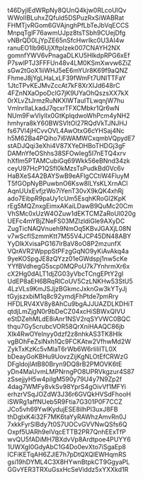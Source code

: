 t46DyjlEdWRpNy8QUnQ4kjw0RLcoUlQv
WWoIIBLuhxZQfuld5DSPuzRxSiWABRat
FHMTjvRGom6GVAjnghPfLbTeJbVqECCS
MnpqTglF76awmUJpz8tsTSbh9CUejDfg
vNBrQD0LjYpZE65nSfcHwrIkc0U3AI4w
ranuEO1lb96UjXftplzek007CNAYH2NX
gomnfYWV6vPnagaDLKU5HlkdpRPG6xEf
P7swlPTJ3FFFUn48v4LM0KSmXwvw6ZiZ
sGw2tGoX1iiWHJ5eE6mYUr8K69f9aQNZ
FhmeJ8jYgLHaLxLF39fWmFt7UNlTTFaY
1JtcTPvKEJMvZccAt7kF8XrXIJd648rC
4FZnNXaOpoDclG7jK9UYaOhQszsXX7kX
0rXLvZtJrmzRuNKXlWTauITLwqnjW7hu
VmlnrlIaLkadJ7qcxrTFXCMbkr1Qr6wN
NUm9FwVIylIx0GtKplqdwoWhPcm4yNH2
hmhyra8kY60BWSVltOl27RQdVkTJNJHJ
fs67Vl4jHCvvOVL4AwOtxG6cYHSaj4Nc
h5M62Ba4PQiho7i6WAMWCxqmbVQpydE7
stADJQqi3eXhi4V87XYeDHBoTHDGj3gF
DAMnYfeOShhs38SFOwIeg5I7nETQ4xrv
hXflm5PTAMCubiGq69Wkk56eBNnd34zk
ceyU97HcP1QSfI0kMzsTsPudkBd0Vc6v
HaBXeS4A2BAYSwB9eAFlgCCtiW4FluyM
T5fGOpNyBPuwbnO6Ksw8lLYsKLXrnACl
AqnUUxEvfjzWo7iYenT30vX9kQK4xhRj
ado7EibpR9paUy1cUm5EsqhKRoGl2KpK
rEg5MQZnxgEimxAKaiLDawB9QuMc20Cm
VhSMc0xUzW4OZuw1dEKTCMZaRoUl020g
UEFc4mYBjZNeFS03MZlzldiGle9AXyDC
ZugTicNAQVnueh9NmOq5KBvJGAXjL08N
v7wScfISzmmKtt7M55V4JCP45DN48ABY
YyDIkXvisaPG167lrBaV8oO8P2mzunfX
VQrAVR2WpppStPFzgGqNO9yKiAvAkq4a
9yeKOSpgJE8zQYzz01eGWdspj1nw5cKe
YYfBVdhegG5scp0MQPoU7k7YnhrmXr6x
cX2Hg0dALT1djZG03yVbcTCngEPtY2gI
UdEP8aEH6BRqRlCoUV5CzLNKHw53StU5
4LzVLs9KmJSJjzBGkmcJxknGw3kYTyJj
tGyjszxbiM1q8c92ymdjFhPtde7pmRry
HFDLRV4XV8y8AhCu9bgAJJUAZDLKDHiT
qtdjLmZjgN0r9bDeCZ04xcHiSBWxQIVU
eStDZehMLdE8iAnr1NSV2rqSYVWC0BQC
thqu7Gy5crubcVOR58QrXniHAAQC86jb
XIk4RwOYeInyy0dzf2z8nhkAS3TK8Hlk
vgBOhFeZslNxh1Qc9FCKAtw2VfhwMd2W
ZykTxKzKc5vMlaT6rWb6W6rliIiITL0X
bDeayGoKBHu9UovzZijKgNLOtEfCRWzG
DFgldojlAtB80Bryn9DQ8rB2PMOVK6tE
yDn4MaUvmLMPNrngPO8UPRVkgzur4S87
zSsejjyH5w4pilgM590y79U4y7N9Zp2f
4dag7WMFy8vkSv98YprS4gOivVf1MFYi
erhzrVSqJOZdW3J36r6GVQkHVSdFhooH
iSWRg1affNUeb5R9Ftia7G301P0F7CCZ
JCo5vh69YwlKydujESE8ilhPl3uxJ8FB
thDglxK4i32F7MK6taYyRAWhzAmvRn0J
7xkkFyrSlBdy7t0S7UOCvGVVNwQSfs6Q
Oxpf5UARh9eIVqcETTB2PR7QnhEExTfP
wvQU5fADiMH7BXdvVp8Ardtpoe4PUYY6
1UWXgI0GdyAbC1G4Do0evXto7iSgaEp8
ICFiKETqAH6ZJlE7h7pDtQXQlEWHqmRS
gsi19hDYML4C3X8HYwnBtpkCT9GgyaPL
GGvYER3TRXuGsxHcSeViddz5xYXXkd1R
